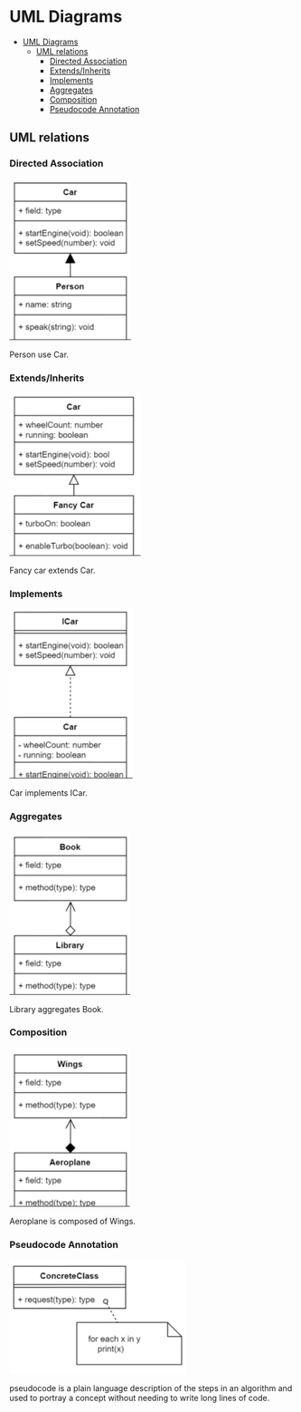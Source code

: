 # UML Diagrams

- [UML Diagrams](#uml-diagrams)
  - [UML relations](#uml-relations)
    - [Directed Association](#directed-association)
    - [Extends/Inherits](#extendsinherits)
    - [Implements](#implements)
    - [Aggregates](#aggregates)
    - [Composition](#composition)
    - [Pseudocode Annotation](#pseudocode-annotation)

## UML relations

### Directed Association

![Directed Association](images/1.png)

Person use Car.

### Extends/Inherits

![Extends](images/2.png)

Fancy car extends Car.

### Implements

![Implements](images/3.png)

Car implements ICar.

### Aggregates

![Aggregats](images/4.png)

Library aggregates Book.

### Composition

![Composition](images/5.png)

Aeroplane is composed of Wings.

### Pseudocode Annotation

![Pseudocode Annotation](images/6.png)

pseudocode is a plain language description of the steps in an algorithm and used to portray a concept without needing to write long lines of code.
